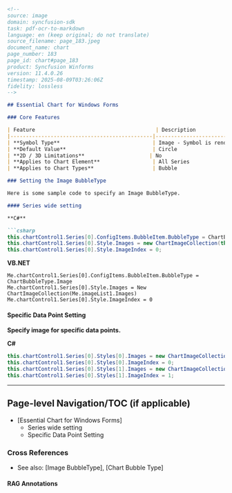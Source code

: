 ```markdown
<!--
source: image
domain: syncfusion-sdk
task: pdf-ocr-to-markdown
language: en (keep original; do not translate)
source_filename: page_183.jpeg
document_name: chart
page_number: 183
page_id: chart#page_183
product: Syncfusion Winforms
version: 11.4.0.26
timestamp: 2025-08-09T03:26:06Z
fidelity: lossless
-->

## Essential Chart for Windows Forms

### Core Features

| Feature                                       | Description                                        |
|----------------------------------------------|----------------------------------------------------|
| **Symbol Type**                              | Image - Symbol is rendered as an image             |
| **Default Value**                            | Circle                                              |
| **2D / 3D Limitations**                     | No                                                  |
| **Applies to Chart Element**                 | All Series                                          |
| **Applies to Chart Types**                   | Bubble                                              |

### Setting the Image BubbleType

Here is some sample code to specify an Image BubbleType.

#### Series wide setting

**C#**

```csharp
this.chartControl1.Series[0].ConfigItems.BubbleItem.BubbleType = ChartBubbleType.Image;
this.chartControl1.Series[0].Style.Images = new ChartImageCollection(this.imageList1.Images);
this.chartControl1.Series[0].Style.ImageIndex = 0;
```

**VB.NET**

```vb.net
Me.chartControl1.Series[0].ConfigItems.BubbleItem.BubbleType = ChartBubbleType.Image
Me.chartControl1.Series[0].Style.Images = New ChartImageCollection(Me.imageList1.Images)
Me.chartControl1.Series[0].Style.ImageIndex = 0
```

#### Specific Data Point Setting

**Specify image for specific data points.**

**C#**

```csharp
this.chartControl1.Series[0].Styles[0].Images = new ChartImageCollection(this.imageList1.Images);
this.chartControl1.Series[0].Styles[0].ImageIndex = 0;
this.chartControl1.Series[0].Styles[1].Images = new ChartImageCollection(this.imageList1.Images);
this.chartControl1.Series[0].Styles[1].ImageIndex = 1;
```

---

## Page-level Navigation/TOC (if applicable)
- [Essential Chart for Windows Forms]
  - Series wide setting
  - Specific Data Point Setting

### Cross References
- See also: [Image BubbleType], [Chart Bubble Type]

#### RAG Annotations
<!-- tags: [chart, windows forms, image bubbletype, series settings, vb.net, c#, syncfusion winforms] keywords: [chartcontrol, imagelist, datapaoint, series, imageindex, chartimagecollection] -->
```